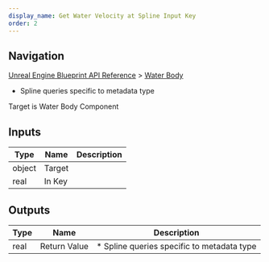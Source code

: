```yaml
---
display_name: Get Water Velocity at Spline Input Key
order: 2
---
```

## Navigation

[Unreal Engine Blueprint API Reference](https://dev.epicgames.com/documentation/en-us/unreal-engine/BlueprintAPI) > [Water Body](https://dev.epicgames.com/documentation/en-us/unreal-engine/BlueprintAPI/WaterBody)

- Spline queries specific to metadata type

Target is Water Body Component

## Inputs

| Type | Name | Description |
| --- | --- | --- |
| object | Target |  |
| real | In Key |  |

## Outputs

| Type | Name | Description |
| --- | --- | --- |
| real | Return Value | * Spline queries specific to metadata type |
